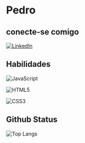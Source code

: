 # Pedro

## conecte-se comigo

[![LinkedIn](https://img.shields.io/badge/LinkedIn-000?style=for-the-badge&logo=linkedin&logoColor=0E76A8)](https://www.linkedin.com/in/jaz%C3%A3o-da-silva-custodio-cordeiro-rosa-060a5439/)


## Habilidades

![JavaScript](https://img.shields.io/badge/JavaScript-000?style=for-the-badge&logo=javascript)

![HTML5](https://img.shields.io/badge/HTML5-000?style=for-the-badge&logo=html5)

![CSS3](https://img.shields.io/badge/CSS3-000?style=for-the-badge&logo=css3&logoColor=264CE4)


## Github Status

![Top Langs](https://github-readme-stats-git-masterrstaa-rickstaa.vercel.app/api/top-langs/?username=JazzoCordeirod&bg_color=000&border_color=FFF&title_color=FFF&text_color=FFF)


